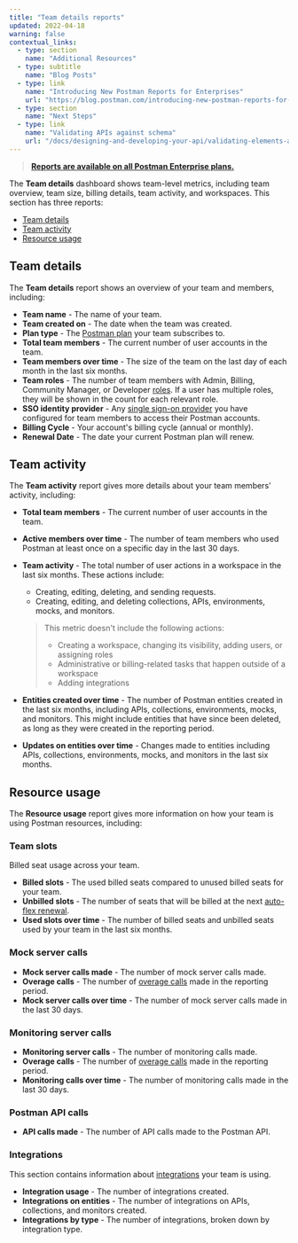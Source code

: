 ```yaml
---
title: "Team details reports"
updated: 2022-04-18
warning: false
contextual_links:
  - type: section
    name: "Additional Resources"
  - type: subtitle
    name: "Blog Posts"
  - type: link
    name: "Introducing New Postman Reports for Enterprises"
    url: "https://blog.postman.com/introducing-new-postman-reports-for-enterprises/"
  - type: section
    name: "Next Steps"
  - type: link
    name: "Validating APIs against schema"
    url: "/docs/designing-and-developing-your-api/validating-elements-against-schema/"
---
```


> [__Reports are available on all Postman Enterprise plans.__](https://www.postman.com/pricing)

The **Team details** dashboard shows team-level metrics, including team overview, team size, billing details, team activity, and workspaces. This section has three reports:

* [Team details](#team-details)
* [Team activity](#team-activity)
* [Resource usage](#resource-usage)

## Team details

The **Team details** report shows an overview of your team and members, including:

* **Team name** - The name of your team.
* **Team created on** - The date when the team was created.
* **Plan type** - The [Postman plan](https://www.postman.com/pricing/) your team subscribes to.
* **Total team members** - The current number of user accounts in the team.
* **Team members over time** - The size of the team on the last day of each month in the last six months.
* **Team roles** - The number of team members with Admin, Billing, Community Manager, or Developer [roles](/docs/collaborating-in-postman/roles-and-permissions/). If a user has multiple roles, they will be shown in the count for each relevant role.
* **SSO identity provider** - Any [single sign-on provider](/docs/administration/sso/intro-sso/) you have configured for team members to access their Postman accounts.
* **Billing Cycle** - Your account's billing cycle (annual or monthly).
* **Renewal Date** - The date your current Postman plan will renew.

## Team activity

The **Team activity** report gives more details about your team members' activity, including:

* **Total team members** - The current number of user accounts in the team.
* **Active members over time** - The number of team members who used Postman at least once on a specific day in the last 30 days.
* **Team activity** - The total number of user actions in a workspace in the last six months. These actions include:

    * Creating, editing, deleting, and sending requests.
    * Creating, editing, and deleting collections, APIs, environments, mocks, and monitors.

    > This metric doesn't include the following actions:
    > * Creating a workspace, changing its visibility, adding users, or assigning roles
    > * Administrative or billing-related tasks that happen outside of a workspace
    > * Adding integrations

* **Entities created over time** - The number of Postman entities created in the last six months, including APIs, collections, environments, mocks, and monitors. This might include entities that have since been deleted, as long as they were created in the reporting period.
* **Updates on entities over time** - Changes made to entities including APIs, collections, environments, mocks, and monitors in the last six months.

## Resource usage

The **Resource usage** report gives more information on how your team is using Postman resources, including:

### Team slots

Billed seat usage across your team.

* **Billed slots** - The used billed seats compared to unused billed seats for your team.
* **Unbilled slots** - The number of seats that will be billed at the next [auto-flex renewal](/docs/administration/billing/#utilizing-auto-flex).
* **Used slots over time** - The number of billed seats and unbilled seats used by your team in the last six months.

### Mock server calls

* **Mock server calls made** - The number of mock server calls made.
* **Overage calls** - The number of [overage calls](/docs/administration/billing/#managing-add-ons) made in the reporting period.
* **Mock server calls over time** - The number of mock server calls made in the last 30 days.

### Monitoring server calls

* **Monitoring server calls** - The number of monitoring calls made.
* **Overage calls** - The number of [overage calls](/docs/administration/billing/#managing-add-ons) made in the reporting period.
* **Monitoring calls over time** - The number of monitoring calls made in the last 30 days.

### Postman API calls

* **API calls made** - The number of API calls made to the Postman API.

### Integrations

This section contains information about [integrations](https://learning.postman.com/docs/integrations/intro-integrations/) your team is using.

* **Integration usage** - The number of integrations created.
* **Integrations on entities** - The number of integrations on APIs, collections, and monitors created.
* **Integrations by type** - The number of integrations, broken down by integration type.
